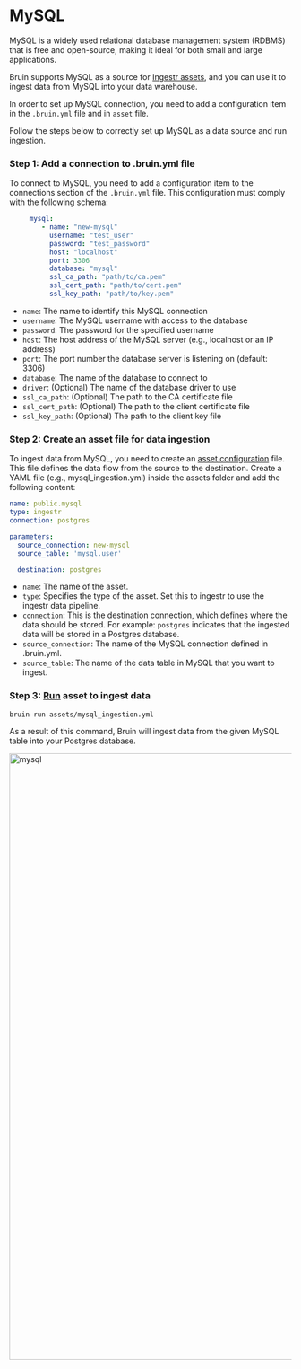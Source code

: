 # MySQL
 MySQL is a widely used relational database management system (RDBMS) that is free and open-source, making it ideal for both small and large applications.

Bruin supports MySQL as a source for [Ingestr assets](/assets/ingestr), and you can use it to ingest data from MySQL into your data warehouse.

In order to set up MySQL connection, you need to add a configuration item in the `.bruin.yml` file and in `asset` file.

Follow the steps below to correctly set up MySQL as a data source and run ingestion.

### Step 1: Add a connection to .bruin.yml file
To connect to MySQL, you need to add a configuration item to the connections section of the `.bruin.yml` file. This configuration must comply with the following schema:

```yaml
     mysql:
        - name: "new-mysql"
          username: "test_user"
          password: "test_password"
          host: "localhost"
          port: 3306
          database: "mysql"
          ssl_ca_path: "path/to/ca.pem"
          ssl_cert_path: "path/to/cert.pem"
          ssl_key_path: "path/to/key.pem"
```
- `name`: The name to identify this MySQL connection
- `username`: The MySQL username with access to the database
- `password`: The password for the specified username
- `host`: The host address of the MySQL server (e.g., localhost or an IP address)
- `port`: The port number the database server is listening on (default: 3306)
- `database`:  The name of the database to connect to
- `driver`: (Optional) The name of the database driver to use
- `ssl_ca_path`: (Optional) The path to the CA certificate file
- `ssl_cert_path`: (Optional) The path to the client certificate file
- `ssl_key_path`: (Optional) The path to the client key file

### Step 2: Create an asset file for data ingestion
To ingest data from MySQL, you need to create an [asset configuration](/assets/ingestr#asset-structure) file. This file defines the data flow from the source to the destination. Create a YAML file (e.g., mysql_ingestion.yml) inside the assets folder and add the following content:

```yaml
name: public.mysql
type: ingestr
connection: postgres

parameters:
  source_connection: new-mysql
  source_table: 'mysql.user'

  destination: postgres
```

- `name`: The name of the asset.
- `type`: Specifies the type of the asset. Set this to ingestr to use the ingestr data pipeline.
- `connection`: This is the destination connection, which defines where the data should be stored. For example: `postgres` indicates that the ingested data will be stored in a Postgres database.
- `source_connection`: The name of the MySQL connection defined in .bruin.yml.
- `source_table`: The name of the data table in MySQL that you want to ingest.

### Step 3: [Run](/commands/run) asset to ingest data
```     
bruin run assets/mysql_ingestion.yml
```
As a result of this command, Bruin will ingest data from the given MySQL table into your Postgres database.

<img width="1081" alt="mysql" src="https://github.com/user-attachments/assets/efd0666c-3c9b-40b3-bfa9-bf9ed05620d7">
